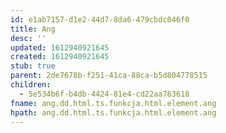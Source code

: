 ```yaml
---
id: e1ab7157-d1e2-44d7-8da6-479cbdc046f0
title: Ang
desc: ''
updated: 1612940921645
created: 1612940921645
stub: true
parent: 2de7678b-f251-41ca-88ca-b5d804778515
children:
  - 5e534b6f-b4db-4424-81e4-cd22aa763618
fname: ang.dd.html.ts.funkcja.html.element.ang
hpath: ang.dd.html.ts.funkcja.html.element.ang
---
```



